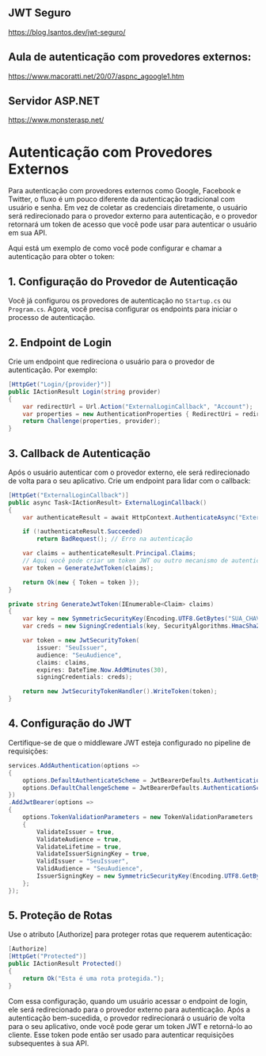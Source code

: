 ## JWT Seguro

https://blog.lsantos.dev/jwt-seguro/

## Aula de autenticação com provedores externos:

https://www.macoratti.net/20/07/aspnc_agoogle1.htm

## Servidor ASP.NET

https://www.monsterasp.net/

# Autenticação com Provedores Externos

Para autenticação com provedores externos como Google, Facebook e Twitter, o fluxo é um pouco diferente da autenticação tradicional com usuário e senha. Em vez de coletar as credenciais diretamente, o usuário será redirecionado para o provedor externo para autenticação, e o provedor retornará um token de acesso que você pode usar para autenticar o usuário em sua API.

Aqui está um exemplo de como você pode configurar e chamar a autenticação para obter o token:

## 1. Configuração do Provedor de Autenticação

Você já configurou os provedores de autenticação no `Startup.cs` ou `Program.cs`. Agora, você precisa configurar os endpoints para iniciar o processo de autenticação.

## 2. Endpoint de Login

Crie um endpoint que redireciona o usuário para o provedor de autenticação. Por exemplo:

```csharp
[HttpGet("Login/{provider}")]
public IActionResult Login(string provider)
{
    var redirectUrl = Url.Action("ExternalLoginCallback", "Account");
    var properties = new AuthenticationProperties { RedirectUri = redirectUrl };
    return Challenge(properties, provider);
}
```
## 3. Callback de Autenticação

Após o usuário autenticar com o provedor externo, ele será redirecionado de volta para o seu aplicativo. Crie um endpoint para lidar com o callback:

```csharp
[HttpGet("ExternalLoginCallback")]
public async Task<IActionResult> ExternalLoginCallback()
{
    var authenticateResult = await HttpContext.AuthenticateAsync("External");

    if (!authenticateResult.Succeeded)
        return BadRequest(); // Erro na autenticação

    var claims = authenticateResult.Principal.Claims;
    // Aqui você pode criar um token JWT ou outro mecanismo de autenticação
    var token = GenerateJwtToken(claims);

    return Ok(new { Token = token });
}

private string GenerateJwtToken(IEnumerable<Claim> claims)
{
    var key = new SymmetricSecurityKey(Encoding.UTF8.GetBytes("SUA_CHAVE_SECRETA"));
    var creds = new SigningCredentials(key, SecurityAlgorithms.HmacSha256);

    var token = new JwtSecurityToken(
        issuer: "SeuIssuer",
        audience: "SeuAudience",
        claims: claims,
        expires: DateTime.Now.AddMinutes(30),
        signingCredentials: creds);

    return new JwtSecurityTokenHandler().WriteToken(token);
}
```
## 4. Configuração do JWT

Certifique-se de que o middleware JWT esteja configurado no pipeline de requisições:

```csharp
services.AddAuthentication(options =>
{
    options.DefaultAuthenticateScheme = JwtBearerDefaults.AuthenticationScheme;
    options.DefaultChallengeScheme = JwtBearerDefaults.AuthenticationScheme;
})
.AddJwtBearer(options =>
{
    options.TokenValidationParameters = new TokenValidationParameters
    {
        ValidateIssuer = true,
        ValidateAudience = true,
        ValidateLifetime = true,
        ValidateIssuerSigningKey = true,
        ValidIssuer = "SeuIssuer",
        ValidAudience = "SeuAudience",
        IssuerSigningKey = new SymmetricSecurityKey(Encoding.UTF8.GetBytes("SUA_CHAVE_SECRETA"))
    };
});
```
## 5. Proteção de Rotas
Use o atributo [Authorize] para proteger rotas que requerem autenticação:

```csharp
[Authorize]
[HttpGet("Protected")]
public IActionResult Protected()
{
    return Ok("Esta é uma rota protegida.");
}
```
Com essa configuração, quando um usuário acessar o endpoint de login, ele será redirecionado para o provedor externo para autenticação. Após a autenticação bem-sucedida, o provedor redirecionará o usuário de volta para o seu aplicativo, onde você pode gerar um token JWT e retorná-lo ao cliente. Esse token pode então ser usado para autenticar requisições subsequentes à sua API.
